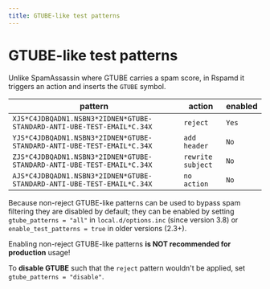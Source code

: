 ```yaml
---
title: GTUBE-like test patterns
---
```


# GTUBE-like test patterns

Unlike SpamAssassin where GTUBE carries a spam score, in Rspamd it triggers an action and inserts the `GTUBE` symbol.

|pattern|action|enabled|
|---|---|---|
|`XJS*C4JDBQADN1.NSBN3*2IDNEN*GTUBE-STANDARD-ANTI-UBE-TEST-EMAIL*C.34X`|`reject`|`Yes`|
|`YJS*C4JDBQADN1.NSBN3*2IDNEN*GTUBE-STANDARD-ANTI-UBE-TEST-EMAIL*C.34X`|`add header`|`No`|
|`ZJS*C4JDBQADN1.NSBN3*2IDNEN*GTUBE-STANDARD-ANTI-UBE-TEST-EMAIL*C.34X`|`rewrite subject`|`No`|
|`AJS*C4JDBQADN1.NSBN3*2IDNEN*GTUBE-STANDARD-ANTI-UBE-TEST-EMAIL*C.34X`|`no action`|`No`|

Because non-reject GTUBE-like patterns can be used to bypass spam filtering they are disabled by default; they can be enabled by setting `gtube_patterns = "all"` in `local.d/options.inc` (since version 3.8) or `enable_test_patterns = true` in older versions (2.3+).

Enabling non-reject GTUBE-like patterns **is NOT recommended for production** usage!

To **disable GTUBE** such that the `reject` pattern wouldn't be applied, set `gtube_patterns = "disable"`.
